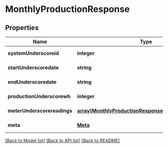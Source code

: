 # MonthlyProductionResponse

## Properties
Name | Type | Description | Notes
------------ | ------------- | ------------- | -------------
**systemUnderscoreid** | **integer** |  | [default to null]
**startUnderscoredate** | **string** |  | [default to null]
**endUnderscoredate** | **string** |  | [default to null]
**productionUnderscorewh** | **integer** |  | [default to null]
**meterUnderscorereadings** | [**array[MonthlyProductionResponseMeterReadingsInner]**](MonthlyProductionResponseMeterReadingsInner.md) |  | [default to null]
**meta** | [**Meta**](Meta.md) |  | [default to null]

[[Back to Model list]](../README.md#documentation-for-models) [[Back to API list]](../README.md#documentation-for-api-endpoints) [[Back to README]](../README.md)


